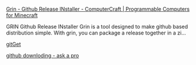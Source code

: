 [Grin - Github Release INstaller - ComputerCraft | Programmable Computers for Minecraft](http://www.computercraft.info/forums2/index.php?/topic/20530-grin-github-release-installer/)

GRIN Github Release INstaller Grin is a tool designed to make github based distribution simple. With grin, you can package a release together in a zi...

[gitGet](http://www.computercraft.info/forums2/index.php?/topic/17387-gitget-version-2-release/)

[github downloding - ask a pro](http://www.computercraft.info/forums2/index.php?/topic/28985-download-folder-from-github/)
